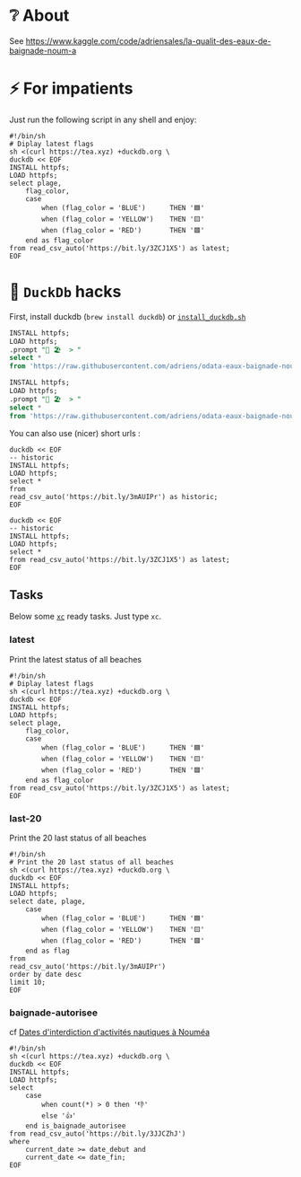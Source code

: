 # ❔ About

See https://www.kaggle.com/code/adriensales/la-qualit-des-eaux-de-baignade-noum-a

# ⚡ For impatients

Just run the following script in any shell and enjoy:

```shell
#!/bin/sh
# Diplay latest flags
sh <(curl https://tea.xyz) +duckdb.org \
duckdb << EOF
INSTALL httpfs;
LOAD httpfs;
select plage,
    flag_color,
    case 
        when (flag_color = 'BLUE')      THEN '🟦'
        when (flag_color = 'YELLOW')    THEN '🟨'
        when (flag_color = 'RED')       THEN '🟥'
    end as flag_color
from read_csv_auto('https://bit.ly/3ZCJ1X5') as latest;
EOF

```


# 🦆 `DuckDb` hacks

First, install duckdb (`brew install duckdb`) or [`install_duckdb.sh`](https://gist.github.com/adriens/74a2fd8adc6fd508d970bc1cb2419395)

```sql
INSTALL httpfs;
LOAD httpfs;
.prompt "🦆 🏖️  > "
select * 
from 'https://raw.githubusercontent.com/adriens/odata-eaux-baignade-noumea/main/data/latest.csv';
```

```sql
INSTALL httpfs;
LOAD httpfs;
.prompt "🦆 🏖️  > "
select *
from 'https://raw.githubusercontent.com/adriens/odata-eaux-baignade-noumea/main/data/historic.csv';
```

You can also use (nicer) short urls : 

```shell
duckdb << EOF
-- historic
INSTALL httpfs;
LOAD httpfs;
select *
from
read_csv_auto('https://bit.ly/3mAUIPr') as historic;
EOF
```

```shell
duckdb << EOF
-- historic
INSTALL httpfs;
LOAD httpfs;
select *
from read_csv_auto('https://bit.ly/3ZCJ1X5') as latest;
EOF
```
## Tasks

Below some [`xc`](https://xcfile.dev/) ready tasks. 
Just type `xc`.

### latest
Print the latest status of all beaches

```shell
#!/bin/sh
# Diplay latest flags
sh <(curl https://tea.xyz) +duckdb.org \
duckdb << EOF
INSTALL httpfs;
LOAD httpfs;
select plage,
    flag_color,
    case 
        when (flag_color = 'BLUE')      THEN '🟦'
        when (flag_color = 'YELLOW')    THEN '🟨'
        when (flag_color = 'RED')       THEN '🟥'
    end as flag_color
from read_csv_auto('https://bit.ly/3ZCJ1X5') as latest;
EOF

```

### last-20
Print the 20 last status of all beaches

```shell
#!/bin/sh
# Print the 20 last status of all beaches
sh <(curl https://tea.xyz) +duckdb.org \
duckdb << EOF
INSTALL httpfs;
LOAD httpfs;
select date, plage,
    case 
        when (flag_color = 'BLUE')      THEN '🟦'
        when (flag_color = 'YELLOW')    THEN '🟨'
        when (flag_color = 'RED')       THEN '🟥'
    end as flag
from
read_csv_auto('https://bit.ly/3mAUIPr')
order by date desc
limit 10;
EOF
```

### baignade-autorisee

cf [Dates d'interdiction d'activités nautiques à Nouméa](https://www.nouvellecaledonie.travel/interdiction-activites-nautiques-noumea/)

```shell
#!/bin/sh
sh <(curl https://tea.xyz) +duckdb.org \
duckdb << EOF
INSTALL httpfs;
LOAD httpfs;
select
    case
        when count(*) > 0 then '👎'
        else '👍'
    end is_baignade_autorisee
from read_csv_auto('https://bit.ly/3JJCZhJ')
where
    current_date >= date_debut and
    current_date <= date_fin;
EOF
```
